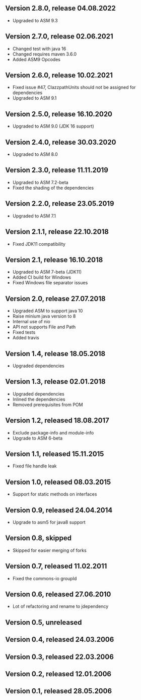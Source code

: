 ## Version 2.8.0, release 04.08.2022

- Upgraded to ASM 9.3

## Version 2.7.0, release 02.06.2021

- Changed test with java 16
- Changed requires maven 3.6.0
- Added ASM9 Opcodes

## Version 2.6.0, release 10.02.2021

- Fixed issue #47, ClazzpathUnits should not be assigned for dependencies
- Upgraded to ASM 9.1

## Version 2.5.0, release 16.10.2020

- Upgraded to ASM 9.0 (JDK 16 support)

## Version 2.4.0, release 30.03.2020

- Upgraded to ASM 8.0

## Version 2.3.0, release 11.11.2019

- Upgraded to ASM 7.2-beta
- Fixed the shading of the dependencies

## Version 2.2.0, release 23.05.2019

- Upgraded to ASM 7.1

## Version 2.1.1, release 22.10.2018

- Fixed JDK11 compatibility

## Version 2.1, release 16.10.2018

- Upgraded to ASM 7-beta (JDK11)
- Added CI build for Windows
- Fixed Windows file separator issues

## Version 2.0, release 27.07.2018

- Upgraded ASM to support java 10
- Raise minium java version to 8
- Internal use of nio
- API not supports File and Path
- Fixed tests
- Added travis

## Version 1.4, release 18.05.2018

- Upgraded dependencies

## Version 1.3, release 02.01.2018

- Upgraded dependencies
- Inlined the dependencies
- Removed prerequisites from POM

## Version 1.2, released 18.08.2017

- Exclude package-info and module-info
- Upgrade to ASM 6-beta

## Version 1.1, released 15.11.2015

- Fixed file handle leak

## Version 1.0, released 08.03.2015

- Support for static methods on interfaces

## Version 0.9, released 24.04.2014

- Upgrade to asm5 for java8 support

## Version 0.8, skipped

- Skipped for easier merging of forks

## Version 0.7, released 11.02.2011

- Fixed the commons-io groupId

## Version 0.6, released 27.06.2010

- Lot of refactoring and rename to jdependency

## Version 0.5, unreleased

## Version 0.4, released 24.03.2006

## Version 0.3, released 22.03.2006

## Version 0.2, released 12.01.2006

## Version 0.1, released 28.05.2006


